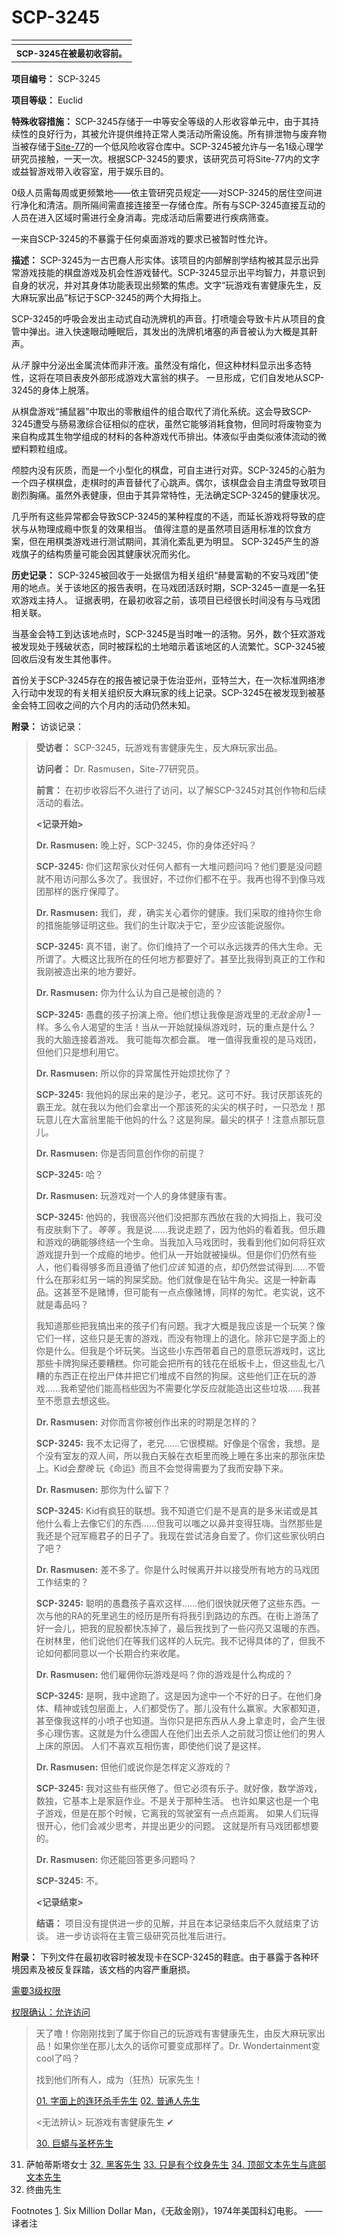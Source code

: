 # SCP-3245
                        



<table class='wiki-content-table'>
 <tr>
  <td colspan='2'
      rowspan='1' />
 </tr>
 <tr>
  <th colspan='2'
      rowspan='1'>
   <sup>SCP-3245&#22312;&#34987;&#26368;&#21021;&#25910;&#23481;&#21069;&#12290;</sup>
  </th>
 </tr>
</table>

**项目编号：** SCP-3245

**项目等级：** Euclid

**特殊收容措施：** SCP-3245存储于一中等安全等级的人形收容单元中，由于其持续性的良好行为，其被允许提供维持正常人类活动所需设施。所有排泄物与废弃物当被存储于[Site-77](/secure-facility-dossier-site-77)的一个低风险收容仓库中。SCP-3245被允许与一名1级心理学研究员接触，一天一次。根据SCP-3245的要求，该研究员可将Site-77内的文字或益智游戏带入收容室，用于娱乐目的。

0级人员需每周或更频繁地——依主管研究员规定——对SCP-3245的居住空间进行净化和清洁。厕所隔间需直接连接至一存储仓库。所有与SCP-3245直接互动的人员在进入区域时需进行全身消毒。完成活动后需要进行疾病筛查。

一来自SCP-3245的不暴露于任何桌面游戏的要求已被暂时性允许。

**描述：** SCP-3245为一古巴裔人形实体。该项目的内部解剖学结构被其显示出异常游戏技能的棋盘游戏及机会性游戏替代。SCP-3245显示出平均智力，并意识到自身的状况，并对其身体功能表现出频繁的焦虑。文字“玩游戏有害健康先生，反大麻玩家出品”标记于SCP-3245的两个大拇指上。

SCP-3245的呼吸会发出主动式自动洗牌机的声音。打喷嚏会导致卡片从项目的食管中弹出。进入快速眼动睡眠后，其发出的洗牌机堵塞的声音被认为大概是其鼾声。

从*汗* 腺中分泌出金属流体而非汗液。虽然没有熔化，但这种材料显示出多态特性，这将在项目表皮外部形成游戏大富翁的棋子。 一旦形成，它们自发地从SCP-3245的身体上脱落。

从棋盘游戏“捕鼠器”中取出的零散组件的组合取代了消化系统。这会导致SCP-3245遭受与肠易激综合征相似的症状，虽然它能够消耗食物，但同时将废物变为来自构成其生物学组成的材料的各种游戏代币排出。体液似乎由类似液体流动的微塑料颗粒组成。

颅腔内没有灰质，而是一个小型化的棋盘，可自主进行对弈。SCP-3245的心脏为一个四子棋棋盘，走棋时的声音替代了心跳声。偶尔，该棋盘会自主清盘导致项目剧烈胸痛。虽然外表健康，但由于其异常特性，无法确定SCP-3245的健康状况。

几乎所有这些异常都会导致SCP-3245的某种程度的不适，而延长游戏将导致的症状与从物理成瘾中恢复的效果相当。 值得注意的是虽然项目适用标准的饮食方案，但在用棋类游戏进行测试期间，其消化紊乱更为明显。 SCP-3245产生的游戏旗子的结构质量可能会因其健康状况而劣化。

**历史记录：** SCP-3245被回收于一处据信为相关组织“赫曼富勒的不安马戏团”使用的地点。关于该地区的报告表明，在马戏团活跃时期，SCP-3245一直是一名狂欢游戏主持人。 证据表明，在最初收容之前，该项目已经很长时间没有与马戏团相关联。

当基金会特工到达该地点时，SCP-3245是当时唯一的活物。另外，数个狂欢游戏被发现处于残破状态，同时被踩松的土地暗示着该地区的人流繁忙。SCP-3245被回收后没有发生其他事件。

首份关于SCP-3245存在的报告被记录于佐治亚州，亚特兰大，在一次标准网络渗入行动中发现的有关相关组织反大麻玩家的线上记录。SCP-3245在被发现到被基金会特工回收之间的六个月内的活动仍然未知。

**附录：** 访谈记录：


> **受访者：**  SCP-3245，玩游戏有害健康先生，反大麻玩家出品。
> 
> **访问者：**  Dr. Rasmusen，Site-77研究员。
> 
> **前言：** 在初步收容后不久进行了访问，以了解SCP-3245对其创作物和后续活动的看法。
> 
> **<记录开始>** 
> 
> **Dr. Rasmusen:** 晚上好，SCP-3245，你的身体还好吗？
> 
> **SCP-3245:** 你们这帮家伙对任何人都有一大堆问题问吗？他们要是没问题就不用访问那么多次了。我很好，不过你们都不在乎。我再也得不到像马戏团那样的医疗保障了。
> 
> **Dr. Rasmusen:** 我们，*我* ，确实关心着你的健康。我们采取的维持你生命的措施能够证明这些。我们的生计取决于它，至少应该能说服你。
> 
> **SCP-3245:** 真不错，谢了。你们维持了一个可以永远拨弄的伟大生命。无所谓了。大概这比我所在的任何地方都要好了。甚至比我得到真正的工作和我刚被造出来的地方要好。
> 
> **Dr. Rasmusen:** 你为什么认为自己是被创造的？
> 
> **SCP-3245:** 愚蠢的孩子扮演上帝。他们想让我像是游戏里的*无敌金刚* <sup class='footnoteref'>
 <a shape='rect' class='footnoteref' id='footnoteref-1' href='javascript:;' onclick='WIKIDOT.page.utils.scrollToReference(&apos;footnote-1&apos;)'>1</a>
</sup>一样。多么令人渴望的生活！当从一开始就操纵游戏时，玩的重点是什么？ 我的大脑连接着游戏。 我可能每次都会赢。 唯一值得我重视的是马戏团，但他们只是想利用它。
> 
> **Dr. Rasmusen:**  所以你的异常属性开始烦扰你了？
> 
> **SCP-3245:**  我他妈的尿出来的是沙子，老兄。这可不好。我讨厌那该死的霸王龙。就在我以为他们会拿出一个那该死的尖尖的棋子时，一只恐龙！那玩意儿在大富翁里能干他妈的什么？这是狗屎。最尖的棋子！注意点那玩意儿。
> 
> **Dr. Rasmusen:**  你是否同意创作你的前提？
> 
> **SCP-3245:**  哈？
> 
> **Dr. Rasmusen:**  玩游戏对一个人的身体健康有害。
> 
> **SCP-3245:**  他妈的，我很高兴他们没把那东西放在我的大拇指上，我可没有皮肤剩下了。*等等* 。我是说……我说走题了，因为他妈的看着我。但乐趣和游戏的确能够终结一个生命。当我加入马戏团时，我看到他们如何将狂欢游戏提升到一个成瘾的地步。他们从一开始就被操纵。但是你们仍然有些人，他们看得够多而且遵循了他们*应该* 知道的点，却仍然尝试得到……不管什么在那彩虹另一端的狗屎奖励。他们就像是在钻牛角尖。这是一种新毒品。这甚至不是赌博，但可能有一点点像赌博，同样的匆忙。老实说，这不就是毒品吗？
> 
> 我知道那些把我搞出来的孩子们有问题。我才大概是我应该是一个玩笑？像它们一样，这些只是无害的游戏，而没有物理上的退化。除非它是字面上的你是什么。但我是个坏玩笑。当这些小东西带着自己的意愿玩游戏时，这比那些卡牌狗屎还要糟糕。你可能会把所有的钱花在纸板卡上，但这些乱七八糟的东西正在挖出尸体并把它们堆成不自然的狗屎。这些他们正在玩的游戏……我希望他们能高档些因为不需要化学反应就能造出这些垃圾……我甚至不愿意去想这些。
> 
> **Dr. Rasmusen:**  对你而言你被创作出来的时期是怎样的？
> 
> **SCP-3245:**  我不太记得了，老兄……它很模糊。好像是个宿舍，我想。是个没有室友的双人间，所以我白天躲在衣柜里而晚上睡在多出来的那张床垫上。Kid会*整晚* 玩《命运》而且不会觉得需要为了我而安静下来。
> 
> **Dr. Rasmusen:**  那你为什么留下？
> 
> **SCP-3245:**  Kid有疯狂的联想。我不知道它们是不是真的是多米诺或是其他什么看上去像它们的东西……但我可以嗤之以鼻并变得狂嗨。当然那些是我还是个冠军瘾君子的日子了。我现在尝试洁身自爱了。你们这些家伙明白了吧？
> 
> **Dr. Rasmusen:**  差不多了。你是什么时候离开并以接受所有地方的马戏团工作结束的？
> 
> **SCP-3245:**  聪明的愚蠢孩子喜欢这样……他们很快就厌倦了这些东西。一次与他的RA的死里逃生的经历是所有将我引到路边的东西。在街上游荡了好一会儿，把我的屁股都快冻掉了，最后我找到了一些闪亮又温暖的东西。在树林里，他们说他们在等我们这样的人玩完。我不记得具体的了，但我不论如何都同意以一个长期合约来收尾。
> 
> **Dr. Rasmusen:**  他们雇佣你玩游戏是吗？你的游戏是什么构成的？
> 
> **SCP-3245:**  是啊，我中途跑了。这是因为途中一个不好的日子。在他们身体、精神或钱包层面上，人们都受伤了。那儿没有什么赢家。大家都知道，甚至像我这样的小喷子也知道。当你只是把东西从人身上拿走时，会产生很多心理伤害。这就是为什么德国人在他们出去杀人之前就习惯让他们的男人上床的原因。 人们不喜欢互相伤害，即使他们说了是这样。
> 
> **Dr. Rasmusen:**  但他们或说你是怎样定义游戏的？
> 
> **SCP-3245:**  我对这些有些厌倦了。但它必须有乐子。就好像，数学游戏，数独，它基本上是家庭作业。不是关于那种生活。 也许如果这也是一个电子游戏，但是在那个时候，它离我的驾驶室有一点点距离。 如果人们玩得很开心，他们会减少思考，并提出更少的问题。 这就是所有马戏团都想要的。
> 
> **Dr. Rasmusen:**  你还能回答更多问题吗？
> 
> **SCP-3245:**  不。
> 
> **<记录结束>** 
> 
> **结语：**  项目没有提供进一步的见解，并且在本记录结束后不久就结束了访谈。 进一步访谈将在主管三级研究员批准后进行。
> 

**附录：** 下列文件在最初收容时被发现卡在SCP-3245的鞋底。由于暴露于各种环境因素及被反复踩踏，该文档的内容严重磨损。


<a shape='rect' class='collapsible-block-link' href='javascript:;'>&#38656;&#35201;3&#32423;&#26435;&#38480;</a>

<a shape='rect' class='collapsible-block-link' href='javascript:;'>&#26435;&#38480;&#30830;&#35748;&#65306;&#20801;&#35768;&#35775;&#38382;</a>


> 天了噜！你刚刚找到了属于你自己的玩游戏有害健康先生，由反大麻玩家出品！如果你坐在那儿太久的话你可要变成那样了。Dr. Wondertainment变cool了吗？
> 
> 找到他们所有人，成为（狂热）玩家先生！
> 
> [01. 字面上的连环杀手先生](/scp-2586)
[02. 普通人先生](/mr-normie)
> 
> <无法辨认> 玩游戏有害健康先生 ✔
> 
> [30. 巨蟒与圣杯先生](/scp-2476)
31. 萨帕蒂斯塔女士
[32. 黑客先生](/scp-285)
[33. 只是有个纹身先生](/log-of-anomalous-items#jhtt)
[34. 顶部文本先生与底部文本先生](/scp-2562)
35. 终曲先生
> 






Footnotes
<a shape='rect' href='javascript:;' onclick='WIKIDOT.page.utils.scrollToReference(&apos;footnoteref-1&apos;)'>1</a>. Six Million Dollar Man，《无敌金刚》，1974年美国科幻电影。 ——译者注


                    